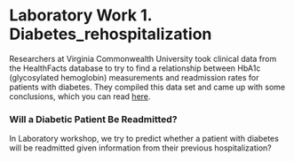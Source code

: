 # Laboratory Work 1. Diabetes_rehospitalization

Researchers at Virginia Commonwealth University took clinical data from the HealthFacts database to try to find a relationship between HbA1c (glycosylated hemoglobin) measurements and readmission rates for patients with diabetes. They compiled this data set and came up with some conclusions, which you can read [here](https://onlinelibrary.wiley.com/doi/10.1155/2014/781670).

### Will a Diabetic Patient Be Readmitted?

In Laboratory workshop, we try to predict whether a patient with diabetes will be readmitted given information from their previous hospitalization?
